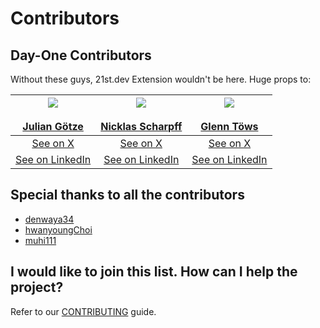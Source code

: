 # Contributors

## Day-One Contributors

Without these guys, 21st.dev Extension wouldn't be here. Huge props to:


| <center><img src="https://github.com/juliangoetze.png?size=80" /></center><br/><center>[Julian Götze](https://github.com/juliangoetze)</center> | <center><img src="https://github.com/xn1cklas.png?size=80" /></center><br/><center>[Nicklas Scharpff](https://github.com/xn1cklas)</center> | <center><img src="https://github.com/glenntws.png?size=80" /></center><br/><center>[Glenn Töws](https://github.com/glenntws)</center> |
| ------------ | ---------------- | ---------- |
| <center>[See on X](https://x.com/goetzejulian)</center> | <center>[See on X](https://x.com/xn1cklas)</center> | <center>[See on X](https://x.com/glenntoews)</center> |
| <center>[See on LinkedIn](https://www.linkedin.com/in/juliangoetze/)</center> | <center>[See on LinkedIn](https://www.linkedin.com/in/nicklas-scharpff/)</center> | <center>[See on LinkedIn](https://www.linkedin.com/in/glenntws/)</center> |


## Special thanks to all the contributors

- [denwaya34](https://github.com/denwaya34)
- [hwanyoungChoi](https://github.com/hwanyoungChoi)
- [muhi111](https://github.com/muhi111)

## I would like to join this list. How can I help the project?

Refer to our [CONTRIBUTING](CONTRIBUTING.md) guide.